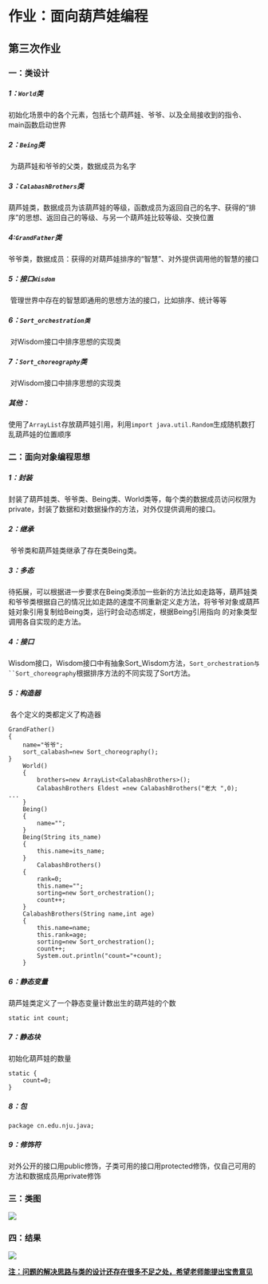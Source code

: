 # 作业：面向葫芦娃编程

## 第三次作业



### 一：类设计

##### 1：`World`类

​	初始化场景中的各个元素，包括七个葫芦娃、爷爷、以及全局接收到的指令、main函数启动世界

##### 2：`Being`类

​	为葫芦娃和爷爷的父类，数据成员为名字

##### 3：`CalabashBrothers`类

​	葫芦娃类，数据成员为该葫芦娃的等级，函数成员为返回自己的名字、获得的“排序”的思想、返回自己的等级、与另一个葫芦娃比较等级、交换位置

##### 4:`GrandFather`类

​	爷爷类，数据成员：获得的对葫芦娃排序的“智慧”、对外提供调用他的智慧的接口

##### 5：接口`Wisdom`

​	管理世界中存在的智慧即通用的思想方法的接口，比如排序、统计等等

##### 6：`Sort_orchestration类`

​	对Wisdom接口中排序思想的实现类

##### 7：`Sort_choreography`类

​	对Wisdom接口中排序思想的实现类

##### 其他：

​	使用了`ArrayList`存放葫芦娃引用，利用`import java.util.Random`生成随机数打乱葫芦娃的位置顺序

### 二：面向对象编程思想

##### 1：封装

​	封装了葫芦娃类、爷爷类、Being类、World类等，每个类的数据成员访问权限为private，封装了数据和对数据操作的方法，对外仅提供调用的接口。

##### 2：继承

​	爷爷类和葫芦娃类继承了存在类Being类。

##### 3：多态

​	待拓展，可以根据进一步要求在Being类添加一些新的方法比如走路等，葫芦娃类和爷爷类根据自己的情况比如走路的速度不同重新定义走方法，将爷爷对象或葫芦娃对象引用复制给Being类，运行时会动态绑定，根据Being引用指向 的对象类型调用各自实现的走方法。

##### 4：接口

​	Wisdom接口，Wisdom接口中有抽象Sort_Wisdom方法，`Sort_orchestration与``Sort_choreography`根据排序方法的不同实现了Sort方法。

##### 5：构造器	

​	各个定义的类都定义了构造器

```
GrandFather()
{
    name="爷爷";
    sort_calabash=new Sort_choreography();
}
    World()
    {
        brothers=new ArrayList<CalabashBrothers>();
        CalabashBrothers Eldest =new CalabashBrothers("老大 ",0);
...
    }
    Being()
    {
        name="";
    }
    Being(String its_name)
    {
        this.name=its_name;
    }
        CalabashBrothers()
    {
        rank=0;
        this.name="";
        sorting=new Sort_orchestration();
        count++;
    }
    CalabashBrothers(String name,int age)
    {
        this.name=name;
        this.rank=age;
        sorting=new Sort_orchestration();
        count++;
        System.out.println("count="+count);
    }
```

##### 6：静态变量

葫芦娃类定义了一个静态变量计数出生的葫芦娃的个数

```
static int count;
```

##### 7：静态块

初始化葫芦娃的数量

```
static {
    count=0;
}
```

##### 8：包

```
package cn.edu.nju.java;
```

##### 9：修饰符

对外公开的接口用public修饰，子类可用的接口用protected修饰，仅自己可用的方法和数据成员用private修饰



### 三：类图

![](C:\Users\admin\Desktop\PK8YTLCD.png)

### 四：结果

![](C:\Users\admin\Desktop\result.png)

<u>**注：问题的解决思路与类的设计还存在很多不足之处，希望老师能提出宝贵意见**</u>

